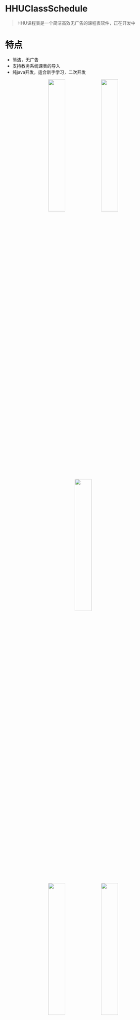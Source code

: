# HHUClassSchedule

> HHU课程表是一个简洁高效无广告的课程表软件，正在开发中

# 特点

- 简洁，无广告
- 支持教务系统课表的导入
- 纯java开发，适合新手学习，二次开发

<p align="center">
  <img src="https://cdn.jsdelivr.net/gh/yuchenii/HHUClassSchedule/img/1623573908335.jpg"  width="33%" />
  <img src="https://cdn.jsdelivr.net/gh/yuchenii/HHUClassSchedule/img/1623573908331.jpg"  width="33%" />
  <img src="https://cdn.jsdelivr.net/gh/yuchenii/HHUClassSchedule/img/1623573908311.jpg"  width="33%" />
</p>
<p align="center">
  <img src="https://cdn.jsdelivr.net/gh/yuchenii/HHUClassSchedule/img/1623573908317.jpg"  width="33%" />
  <img src="https://cdn.jsdelivr.net/gh/yuchenii/HHUClassSchedule/img/1623573908354.jpg"  width="33%" />
  <img src="https://cdn.jsdelivr.net/gh/yuchenii/HHUClassSchedule/img/1623573908305.jpg"  width="33%" />
</p>


# 开发流程

> 为了防止冲突，需fork到自己的仓库，然后提交pr到dev分支

> [阮一峰的git教程](https://www.liaoxuefeng.com/wiki/896043488029600)

1. fork本项目到自己的仓库
2. 获取自己仓库的git链接，clone到本地开发
3. push到自己的远程仓库
4. pr提交到dev分支

# 注意事项

- pr提交到dev分支，不是main分支！不是main分支！不是main分支！
- 远程仓库更新到最新版本后再push，push失败，则pull到本地，若有冲突，解决冲突后再push，最后pr

# 感谢

- [com.zhuangfei.timetable](https://github.com/zfman/TimetableView)
- [cn.carbswang.android:NumberPickerView](https://github.com/Carbs0126/NumberPickerView)
- [com.github.GrenderG:Toasty](https://github.com/GrenderG/Toasty)
- [WakeupSchedule_Kotlin](https://github.com/YZune/WakeupSchedule_Kotlin)
- [AIschedule-HHU-URP](https://github.com/yuchenii/AIschedule-HHU-URP)
